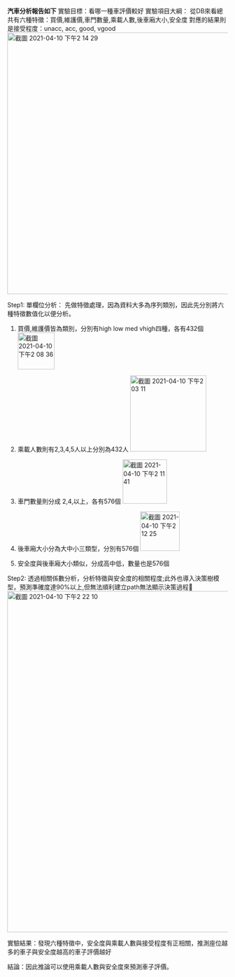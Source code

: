 
**汽車分析報告如下**
實驗目標：看哪一種車評價較好
實驗項目大綱：
從DB來看總共有六種特徵：買價,維護價,車門數量,乘載人數,後車廂大小,安全度
對應的結果則是接受程度：unacc, acc, good, vgood
<img width="598" alt="截圖 2021-04-10 下午2 14 29" src="https://user-images.githubusercontent.com/66631188/114260390-199b7880-9a07-11eb-8c1d-4142b73fd96e.png">

Step1: 單欄位分析： 先做特徵處理，因為資料大多為序列類別，因此先分別將六種特徵數值化以便分析。
1. 買價,維護價皆為類別，分別有high low med vhigh四種，各有432個
                 <img width="84" alt="截圖 2021-04-10 下午2 08 36" src="https://user-images.githubusercontent.com/66631188/114260276-65015700-9a06-11eb-8a45-1dbe1385c840.png">

2. 乘載人數則有2,3,4,5人以上分別為432人
                 <img width="174" alt="截圖 2021-04-10 下午2 03 11" src="https://user-images.githubusercontent.com/66631188/114260158-ab09eb00-9a05-11eb-88f0-50bdebeb9c7d.png">
                 
3. 車門數量則分成 2,4,以上，各有576個
                 <img width="101" alt="截圖 2021-04-10 下午2 11 41" src="https://user-images.githubusercontent.com/66631188/114260328-b4478780-9a06-11eb-91ed-7abb93d63b58.png">
                 
4. 後車廂大小分為大中小三類型，分別有576個
                 <img width="90" alt="截圖 2021-04-10 下午2 12 25" src="https://user-images.githubusercontent.com/66631188/114260347-d6410a00-9a06-11eb-8952-badf9d94502d.png">
                 
5. 安全度與後車廂大小類似，分成高中低，數量也是576個

Step2: 透過相關係數分析，分析特徵與安全度的相關程度;此外也導入決策樹模型，預測準確度達90%以上,但無法順利建立path無法顯示決策過程
<img width="780" alt="截圖 2021-04-10 下午2 22 10" src="https://user-images.githubusercontent.com/66631188/114260552-31273100-9a08-11eb-9f55-064eb8aa3d6c.png">

實驗結果：發現六種特徵中，安全度與乘載人數與接受程度有正相關，推測座位越多的車子與安全度越高的車子評價越好

結論：因此推論可以使用乘載人數與安全度來預測車子評價。
